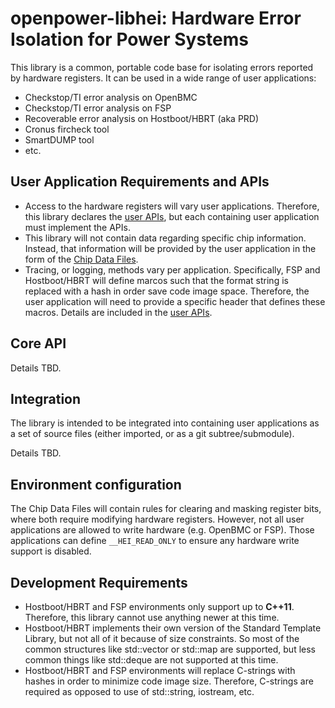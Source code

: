 openpower-libhei: Hardware Error Isolation for Power Systems
============================================================

This library is a common, portable code base for isolating errors reported by
hardware registers. It can be used in a wide range of user applications:

 * Checkstop/TI error analysis on OpenBMC
 * Checkstop/TI error analysis on FSP
 * Recoverable error analysis on Hostboot/HBRT (aka PRD)
 * Cronus fircheck tool
 * SmartDUMP tool
 * etc.

User Application Requirements and APIs
--------------------------------------

 * Access to the hardware registers will vary user applications. Therefore, this
   library declares the [user APIs](src/hei_user_interface.hpp), but each
   containing user application must implement the APIs.
 * This library will not contain data regarding specific chip information.
   Instead, that information will be provided by the user application in the
   form of the [Chip Data Files](src/chip_data/CHIP_DATA.md).
 * Tracing, or logging, methods vary per application. Specifically, FSP and
   Hostboot/HBRT will define marcos such that the format string is replaced with
   a hash in order save code image space. Therefore, the user application will
   need to provide a specific header that defines these macros. Details are
   included in the [user APIs](src/hei_user_interface.hpp).

Core API
--------

Details TBD.

Integration
-----------

The library is intended to be integrated into containing user applications as a
set of source files (either imported, or as a git subtree/submodule).

Details TBD.

Environment configuration
-------------------------

The Chip Data Files will contain rules for clearing and masking register bits,
where both require modifying hardware registers. However, not all user
applications are allowed to write hardware (e.g. OpenBMC or FSP). Those
applications can define `__HEI_READ_ONLY` to ensure any hardware write support
is disabled.

Development Requirements
------------------------

 * Hostboot/HBRT and FSP environments only support up to **C++11**. Therefore,
   this library cannot use anything newer at this time.
 * Hostboot/HBRT implements their own version of the Standard Template Library,
   but not all of it because of size constraints. So most of the common
   structures like std::vector or std::map are supported, but less common things
   like std::deque are not supported at this time.
 * Hostboot/HBRT and FSP environments will replace C-strings with hashes in
   order to minimize code image size. Therefore, C-strings are required as
   opposed to use of std::string, iostream, etc.

